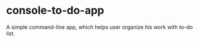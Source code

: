 # console-to-do-app
A simple command-line app, which helps user organize his work with to-do list. 

